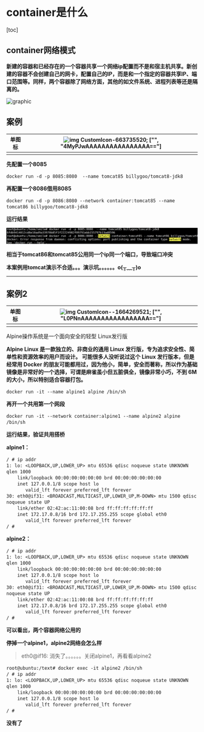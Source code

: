 # container是什么

[toc]

## container⽹络模式 

**新建的容器和已经存在的一个容器共享一个网络ip配置而不是和宿主机共享。新创建的容器不会创建自己的网卡，配置自己的IP，而是和一个指定的容器共享IP、端口范围等。同样，两个容器除了网络方面，其他的如文件系统、进程列表等还是隔离的。**

![graphic](https://s2.loli.net/2022/05/15/6fVpoYeywxavmUu.jpg)

## 案例

| 单图标 | ![img](file:///C:/Users/smile/AppData/Local/Temp/msohtmlclip1/01/clip_image004.gif) CustomIcon-663735520; ["", "4MyPJwAAAAAAAAAAAAAAAA=="] |
| ------ | ------------------------------------------------------------ |
|        |                                                              |

**先配置一个8085**

```
docker run -d -p 8085:8080  --name tomcat85 billygoo/tomcat8-jdk8
```

**再配置一个8086借用8085**

```
docker run -d -p 8086:8080 --network container:tomcat85 --name tomcat86 billygoo/tomcat8-jdk8
```

**运行结果**

![image-20220515120645211](./images/QNitcHF6LbfRYoz.png)

**相当于tomcat86和tomcat85公用同一个ip同一个端口，导致端口冲突**

**本案例用tomcat演示不合适。。。演示坑。。。。。。o(╥﹏╥)o**

----



## 案例2

| 单图标 | ![img](file:///C:/Users/smile/AppData/Local/Temp/msohtmlclip1/01/clip_image002.gif) CustomIcon--1664269521; ["",  "L0PNnAAAAAAAAAAAAAAAAA=="] |
| ------ | ------------------------------------------------------------ |
|        |                                                              |

Alpine操作系统是一个面向安全的轻型 Linux发行版

**Alpine Linux 是一款独立的、非商业的通用 Linux 发行版，专为追求安全性、简单性和资源效率的用户而设计。 可能很多人没听说过这个 Linux 发行版本，但是经常用 Docker 的朋友可能都用过，因为他小，简单，安全而著称，所以作为基础镜像是非常好的一个选择，可谓是麻雀虽小但五脏俱全，镜像非常小巧，不到 6M的大小，所以特别适合容器打包。**

```
docker run -it --name alpine1 alpine /bin/sh
```

**再开一个共用第一个网段**

```
docker run -it --network container:alpine1 --name alpine2 alpine /bin/sh
```

**运行结果，验证共用搭桥**

**alpine1：**

```
/ # ip addr
1: lo: <LOOPBACK,UP,LOWER_UP> mtu 65536 qdisc noqueue state UNKNOWN qlen 1000
    link/loopback 00:00:00:00:00:00 brd 00:00:00:00:00:00
    inet 127.0.0.1/8 scope host lo
       valid_lft forever preferred_lft forever
30: eth0@if31: <BROADCAST,MULTICAST,UP,LOWER_UP,M-DOWN> mtu 1500 qdisc noqueue state UP 
    link/ether 02:42:ac:11:00:08 brd ff:ff:ff:ff:ff:ff
    inet 172.17.0.8/16 brd 172.17.255.255 scope global eth0
       valid_lft forever preferred_lft forever
/ # 

```

**alpine2：**

```
/ # ip addr 
1: lo: <LOOPBACK,UP,LOWER_UP> mtu 65536 qdisc noqueue state UNKNOWN qlen 1000
    link/loopback 00:00:00:00:00:00 brd 00:00:00:00:00:00
    inet 127.0.0.1/8 scope host lo
       valid_lft forever preferred_lft forever
30: eth0@if31: <BROADCAST,MULTICAST,UP,LOWER_UP,M-DOWN> mtu 1500 qdisc noqueue state UP 
    link/ether 02:42:ac:11:00:08 brd ff:ff:ff:ff:ff:ff
    inet 172.17.0.8/16 brd 172.17.255.255 scope global eth0
       valid_lft forever preferred_lft forever
/ # 
```

**可以看出，两个容器网络公用的**



**停掉一个alpine1，alpine2网络会怎么样**

> eth0@if16: 消失了。。。。。。关闭alpine1，再看看alpine2

```
root@ubuntu:/text# docker exec -it alpine2 /bin/sh
/ # ip addr
1: lo: <LOOPBACK,UP,LOWER_UP> mtu 65536 qdisc noqueue state UNKNOWN qlen 1000
    link/loopback 00:00:00:00:00:00 brd 00:00:00:00:00:00
    inet 127.0.0.1/8 scope host lo
       valid_lft forever preferred_lft forever
/ # 
```

**没有了**